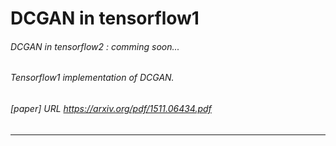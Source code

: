# DCGAN in tensorflow1
###### DCGAN in tensorflow2 : comming soon...
###### Tensorflow1 implementation of DCGAN.
###### [paper] URL https://arxiv.org/pdf/1511.06434.pdf
----------------
##

